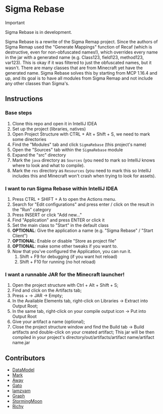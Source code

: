 # Sigma Rebase

> [!IMPORTANT]
> Sigma Rebase is in development.

Sigma Rebase is a rewrite of the Sigma Remap project.
Since the authors of Sigma Remap used the "Generate Mappings" function of Recaf (which is destructive, even for non-obfuscated names!),
which overrides every name in the jar with a generated name (e.g. Class123, field123, method123, var123).
This is okay if it was filtered to just the obfuscated names, but it wasn't.
There are many classes that are from Minecraft yet have the generated name.
Sigma Rebase solves this by starting from MCP 1.16.4 and up,
and its goal is to have all modules from Sigma Remap and not include any other classes than Sigma's.

## Instructions

### Base steps

1. Clone this repo and open it in IntelliJ IDEA
2. Set up the project (libraries, natives)
3. Open Project Structure with CTRL + Alt + Shift + S, we need to mark some directories
4. Find the "Modules" tab and click `SigmaRebase` (this project's name)
5. Open the "Sources" tab within the `SigmaRebase` module
6. Expand the "src" directory
7. Mark the `java` directory as `Sources` (you need to mark so IntelliJ knows where to look and what to compile).
8. Mark the `res` directory as `Resources`
   (you need to mark this so IntelliJ includes this and Minecraft won't crash when trying to look for assets).

### I want to run Sigma Rebase within IntelliJ IDEA

1. Press CTRL + SHIFT + A to open the Actions menu.
2. Search for "Edit configurations" and press enter / click on the result in the "Run" category
3. Press INSERT or click "Add new..."
4. Find "Application" and press ENTER or click it
5. Set the main class to "Start" in the default class
6. **OPTIONAL**: Give the application a name (e.g. "Sigma Rebase" / "Start Client")
7. **OPTIONAL**: Enable or disable "Store as project file"
8. **OPTIONAL**: make some other tweaks if you want to.
9. Now that you've configured the Application, you can run it.
   1. Shift + F9 for debugging (if you want hot reload)
   2. Shift + F10 for running (no hot reload)

### I want a runnable JAR for the Minecraft launcher!

1. Open the project structure with Ctrl + Alt + Shift + S;
2. Find and click on the Artifacts tab;
3. Press + -> JAR -> Empty;
4. In the Available Elements tab, right-click on Libraries -> Extract into Output Root;
5. In the same tab, right-click on your compile output icon -> Put into Output Root
6. Give your artifact a name (optional);
7. Close the project structure window and find the Build tab -> Build artifacts and double-click on your created artifact;
This jar will be then compiled in your project's directory/out/artifacts/artifact name/artifact name.jar

## Contributors

- [DataModel](https://github.com/DataM0del/)
- [Mark](https://github.com/MarkGG8181)
- [Away](https://github.com/AwayXD)
- [Gato](https://github.com/gatov2)
- [lamzvam](https://github.com/lamzvam)
- [Graph](https://github.com/ccfeeX)
- [StormingMoon](https://github.com/StormingMoon)
- [Richy](https://github.com/richylotl)



